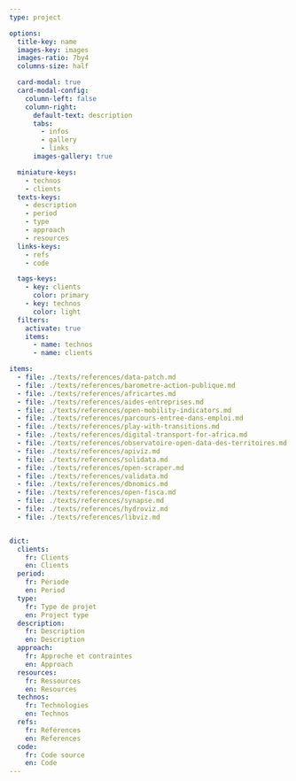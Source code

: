 ```yaml
---
type: project

options:
  title-key: name
  images-key: images
  images-ratio: 7by4
  columns-size: half

  card-modal: true
  card-modal-config:
    column-left: false
    column-right: 
      default-text: description
      tabs:
        - infos
        - gallery 
        - links 
      images-gallery: true

  miniature-keys: 
    - technos
    - clients
  texts-keys: 
    - description 
    - period
    - type
    - approach
    - resources
  links-keys: 
    - refs 
    - code

  tags-keys: 
    - key: clients
      color: primary
    - key: technos
      color: light
  filters: 
    activate: true
    items: 
      - name: technos
      - name: clients

items: 
  - file: ./texts/references/data-patch.md
  - file: ./texts/references/barometre-action-publique.md
  - file: ./texts/references/africartes.md
  - file: ./texts/references/aides-entreprises.md
  - file: ./texts/references/open-mobility-indicators.md
  - file: ./texts/references/parcours-entree-dans-emploi.md
  - file: ./texts/references/play-with-transitions.md
  - file: ./texts/references/digital-transport-for-africa.md
  - file: ./texts/references/observatoire-open-data-des-territoires.md
  - file: ./texts/references/apiviz.md
  - file: ./texts/references/solidata.md
  - file: ./texts/references/open-scraper.md
  - file: ./texts/references/validata.md
  - file: ./texts/references/dbnomics.md
  - file: ./texts/references/open-fisca.md
  - file: ./texts/references/synapse.md
  - file: ./texts/references/hydroviz.md
  - file: ./texts/references/libviz.md


dict:
  clients:
    fr: Clients
    en: Clients
  period:
    fr: Période
    en: Period
  type:
    fr: Type de projet
    en: Project type
  description:
    fr: Description
    en: Description
  approach:
    fr: Approche et contraintes
    en: Approach
  resources:
    fr: Ressources
    en: Resources
  technos:
    fr: Technologies
    en: Technos
  refs:
    fr: Références
    en: References
  code:
    fr: Code source
    en: Code
---
```

